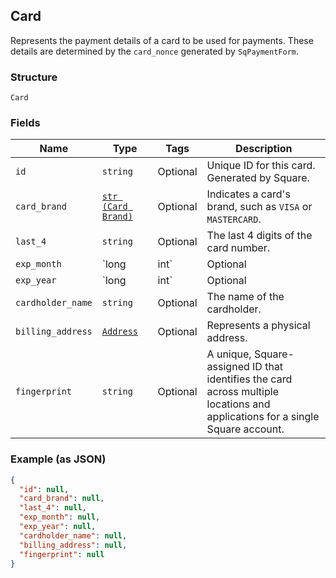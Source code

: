 ## Card

Represents the payment details of a card to be used for payments. These
details are determined by the `card_nonce` generated by `SqPaymentForm`.

### Structure

`Card`

### Fields

| Name | Type | Tags | Description |
|  --- | --- | --- | --- |
| `id` | `string` | Optional | Unique ID for this card. Generated by Square. |
| `card_brand` | [`str (Card Brand)`](/doc/models/card-brand.md) | Optional | Indicates a card's brand, such as `VISA` or `MASTERCARD`. |
| `last_4` | `string` | Optional | The last 4 digits of the card number. |
| `exp_month` | `long|int` | Optional | The expiration month of the associated card as an integer between 1 and 12. |
| `exp_year` | `long|int` | Optional | The four-digit year of the card's expiration date. |
| `cardholder_name` | `string` | Optional | The name of the cardholder. |
| `billing_address` | [`Address`](/doc/models/address.md) | Optional | Represents a physical address. |
| `fingerprint` | `string` | Optional | A unique, Square-assigned ID that identifies the card across multiple<br>locations and applications for a single Square account. |

### Example (as JSON)

```json
{
  "id": null,
  "card_brand": null,
  "last_4": null,
  "exp_month": null,
  "exp_year": null,
  "cardholder_name": null,
  "billing_address": null,
  "fingerprint": null
}
```

